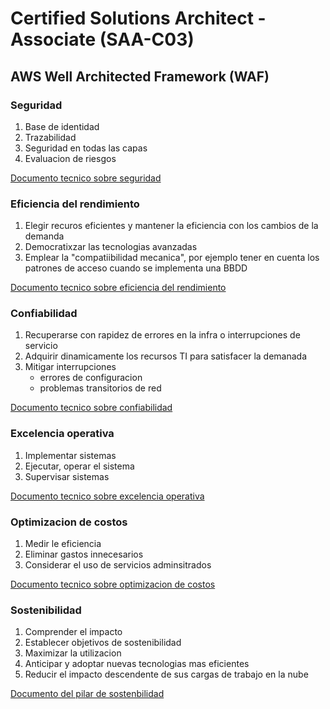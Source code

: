 # Certified Solutions Architect - Associate (SAA-C03)

## AWS Well Architected Framework (WAF)

### Seguridad

1. Base de identidad
2. Trazabilidad
3. Seguridad en todas las capas
4. Evaluacion de riesgos

[Documento tecnico sobre seguridad](https://docs.aws.amazon.com/wellarchitected/latest/security-pillar/welcome.html)

### Eficiencia del rendimiento

1. Elegir recuros eficientes y mantener la eficiencia con los cambios de la demanda
2. Democratixzar las tecnologias avanzadas
3. Emplear la "compatiibilidad mecanica", por ejemplo tener en cuenta los patrones de acceso cuando se implementa una BBDD

[Documento tecnico sobre eficiencia del rendimiento](https://docs.aws.amazon.com/wellarchitected/latest/performance-efficiency-pillar/welcome.html)

### Confiabilidad

1. Recuperarse con rapidez de errores en la infra o interrupciones de servicio
2. Adquirir dinamicamente los recursos TI para satisfacer la demanada
3. Mitigar interrupciones
   - errores de configuracion
   - problemas transitorios de red
  
[Documento tecnico sobre confiabilidad](https://docs.aws.amazon.com/wellarchitected/latest/reliability-pillar/welcome.html)

### Excelencia operativa

1. Implementar sistemas
2. Ejecutar, operar el sistema
3. Supervisar sistemas

[Documento tecnico sobre excelencia operativa](https://docs.aws.amazon.com/wellarchitected/latest/operational-excellence-pillar/welcome.html)

### Optimizacion de costos

1. Medir le eficiencia
2. Eliminar gastos innecesarios
3. Considerar el uso de servicios adminsitrados

[Documento tecnico sobre optimizacion de costos](https://docs.aws.amazon.com/wellarchitected/latest/cost-optimization-pillar/welcome.html)

### Sostenibilidad

1. Comprender el impacto
2. Establecer objetivos de sostenibilidad
3. Maximizar la utilizacion
4. Anticipar y adoptar nuevas tecnologias mas eficientes
5. Reducir el impacto descendente de sus cargas de trabajo en la nube

[Documento del pilar de sostenbilidad](https://docs.aws.amazon.com/wellarchitected/latest/sustainability-pillar/sustainability-pillar.html)



